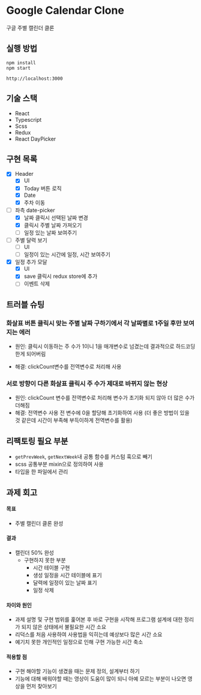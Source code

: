 # Google Calendar Clone

구글 주별 캘린더 클론

## 실행 방법

```
npm install
npm start

http://localhost:3000
```

## 기술 스택

- React
- Typescript
- Scss
- Redux
- React DayPicker

## 구현 목록

- [x] Header
  - [x] UI
  - [x] Today 버튼 로직
  - [x] Date
  - [x] 주차 이동
- [ ] 좌측 date-picker
  - [x] 날짜 클릭시 선택된 날짜 변경
  - [x] 클릭시 주별 날짜 가져오기
  - [ ] 일정 있는 날짜 보여주기
- [ ] 주별 달력 보기
  - [ ] UI
  - [ ] 일정이 있는 시간에 일정, 시간 보여주기
- [x] 일정 추가 모달
  - [x] UI
  - [x] save 클릭시 redux store에 추가
  - [ ] 이벤트 삭제

## 트러블 슈팅

### 화살표 버튼 클릭시 맞는 주별 날짜 구하기에서 각 날짜별로 1주일 후만 보여지는 에러

- 원인: 클릭시 이동하는 주 수가 1이니 1을 매개변수로 넘겼는데 결과적으로 하드코딩한게 되어버림

- 해결: clickCount변수를 전역변수로 처리해 사용

### 서로 방향이 다른 화살표 클릭시 주 수가 제대로 바뀌지 않는 현상

- 원인: clickCount 변수를 전역변수로 처리해 변수가 초기화 되지 않아 더 많은 수가 더해짐
- 해결: 전역변수 사용 전 변수에 0을 할당해 초기화하여 사용 (더 좋은 방법이 있을 것 같은데 시간이 부족해 부득이하게 전역변수를 활용)

## 리팩토링 필요 부분

- `getPrevWeek`, `getNextWeek`내 공통 함수를 커스텀 훅으로 빼기
- scss 공통부분 mixin으로 정의하여 사용
- 타입을 한 파일에서 관리

## 과제 회고

#### 목표

- 주별 캘린더 클론 완성

#### 결과

- 캘린더 50% 완성
  - 구현하지 못한 부분
    - 시간 테이블 구현
    - 생성 일정을 시간 테이블에 표기
    - 달력에 일정이 있는 날짜 표기
    - 일정 삭제

#### 차이와 원인

- 과제 설명 및 구현 범위를 훑어본 후 바로 구현을 시작해 프로그램 설계에 대한 정리가 되지 않은 상태에서 불필요한 시간 소요
- 리덕스를 처음 사용하여 사용법을 익히는데 예상보다 많은 시간 소요
- 예기치 못한 개인적인 일정으로 인해 구현 가능한 시간 축소

#### 적용할 점

- 구현 해야할 기능이 생겼을 때는 문제 정의, 설계부터 하기
- 기능에 대해 배워야할 때는 영상이 도움이 많이 되니 아예 모르는 부분이 나오면 영상을 먼저 찾아보기
